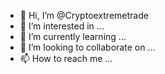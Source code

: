 - 👋 Hi, I’m @Cryptoextremetrade
- 👀 I’m interested in ...
- 🌱 I’m currently learning ...
- 💞️ I’m looking to collaborate on ...
- 📫 How to reach me ...

<!---
Cryptoextremetrade/Cryptoextremetrade is a ✨ special ✨ repository because its `README.md` (this file) appears on your GitHub profile.
You can click the Preview link to take a look at your changes.
--->
